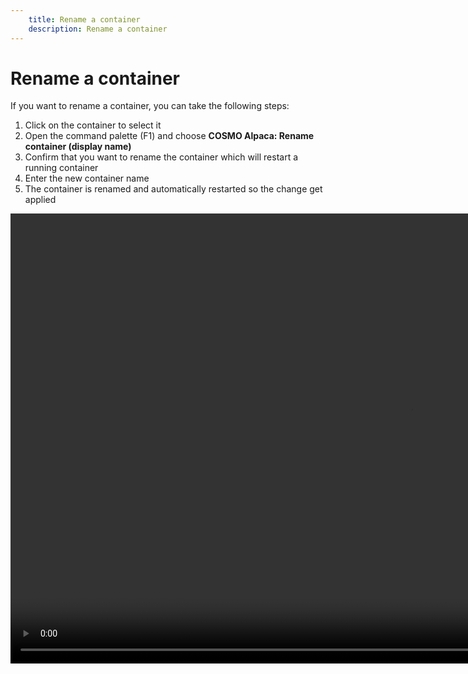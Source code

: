 ```yaml
---
    title: Rename a container
    description: Rename a container
---
```


# Rename a container

If you want to rename a container, you can take the following steps:

1. Click on the container to select it
2. Open the command palette (F1) and choose **COSMO Alpaca: Rename container (display name)**
3. Confirm that you want to rename the container which will restart a running container
4. Enter the new container name
5. The container is renamed and automatically restarted so the change get applied

<video width="1280px" height="720px" controls>
  <source src="../media/rename-container.mp4" type="video/mp4">
  Your browser does not support the video tag.
</video>
